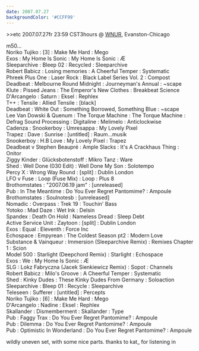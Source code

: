 ```yaml
---
date: 2007.07.27
backgroundColor: '#CCFF99'
---
```


\>>etc 2007.07.27fr 23:59 CST3hours @ [WNUR](http://www.wnur.org/), Evanston-Chicago


m50...  
Noriko Tujiko : \[3\] : Make Me Hard : Mego  
Exos : My Home Is Sonic : My Home Is Sonic : Æ  
Sleeparchive : Bleep 02 : Recycled : Sleeparchive  
Robert Babicz : Losing memories : A Cheerful Temper : Systematic  
Phreek Plus One : Laser Rock : Black Label Series Vol. 2 : Compost  
Deadbeat : Melbourne Round Midnight : Journeyman's Annual : ~scape  
Klute : Pissed Jeans : The Emperor's New Clothes : Breakbeat Science  
D'Arcangelo : Saturn : Eksel : Rephlex  
T++ : Tensile : Allied Tensile : \[black\]  
Deadbeat : White Out : Something Borrowed, Something Blue : ~scape  
Lee Van Dowski & Quenum : The Torque Machine : The Torque Machine : Defrag Sound Processing : Digitaline : Melimelo : Anticlockwise  
Cadenza : Snookerboy : Umresappa : My Lovely Pixel  
Trapez : Dave : Sunrise : \[untitled\] : Raum...musik  
Snookerboy : H.B Love : My Lovely Pixel : Trapez  
Deadbeat v Stephen Beaupré : Ample Slacks : It's A Crackhaus Thing : Onitor  
Ziggy Kinder : Glücksbotenstoff : Mikro Tanz : Ware  
Shed : Well Done (030 Edit) : Well Done My Son : Solotempo  
Percy X : Wrong Way Round : \[split\] : Dublin London  
LFO v Fuse : Loop (Fuse Mix) : Loop : Plus 8  
Brothomstates : "2007.06.19 jam" : \[unreleased\]  
Pub : In The Meantime : Do You Ever Regret Pantomime? : Ampoule  
Brothomstates : Soulnotesb : \[unreleased\]  
Nomadic : Overpass : Trek 19 : Touchin' Bass  
Yotoko : Mad Daze : Wet Ink : Delsin  
Spandex : Death On Hold : Nameless Dread : Sleep Debt  
Active Service Unit : Zaytoon : \[split\] : Dublin London  
Exos : Equal : Eleventh : Force Inc  
Echospace : Empyrean : The Coldest Season pt2 : Modern Love  
Substance & Vainqueur : Immersion (Sleeparchive Remix) : Remixes Chapter 1 : Scion  
Model 500 : Starlight (Deepchord Remix) : Starlight : Echospace  
Exos : We : My Home Is Sonic : Æ  
SLG : Lokz Fabryczna (Jacek Sienkiewicz Remix) : Sopot : Channels  
Robert Babicz : Milo's Groove : A Cheerful Temper : Systematic  
Shed : Kinky Dudes : These Kinky Dudes From Germany : Soloaction  
Sleeparchive : Bleep 01 : Recycle : Sleeparchive  
Teleseen : Sufferer : \[untitled\] : Percepts  
Noriko Tujiko : \[6\] : Make Me Hard : Mego  
D'Arcangelo : Nadine : Eksel : Rephlex  
Skallander : Dismemberment : Skallander : Type  
Pub : Faggy Trax : Do You Ever Regret Pantomime? : Ampoule  
Pub : Dilemma : Do You Ever Regret Pantomime? : Ampoule  
Pub : Optimistic In Wonderland : Do You Ever Regret Pantomime? : Ampoule  

wildly uneven set, with some nice parts. thanks to kat\_ for listening in
